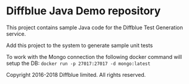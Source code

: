 # Diffblue Java Demo repository

This project contains sample Java code for the Diffblue Test Generation service.

Add this project to the system to generate sample unit tests

To work with the Mongo connection the following docker command will setup the DB:
`docker run -p 27017:27017 -d mongo:latest`

Copyright 2016-2018 Diffblue limited. All rights reserved.

